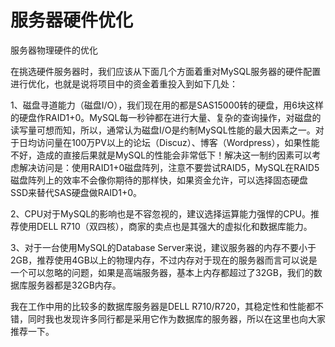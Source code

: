 # 服务器硬件优化

服务器物理硬件的优化

在挑选硬件服务器时，我们应该从下面几个方面着重对MySQL服务器的硬件配置进行优化，也就是说将项目中的资金着重投入到如下几处：

1、磁盘寻道能力（磁盘I/O），我们现在用的都是SAS15000转的硬盘，用6块这样的硬盘作RAID1+0。MySQL每一秒钟都在进行大量、复杂的查询操作，对磁盘的读写量可想而知，所以，通常认为磁盘I/O是约制MySQL性能的最大因素之一。对于日均访问量在100万PV以上的论坛（Discuz）、博客（Wordpress），如果性能不好，造成的直接后果就是MySQL的性能会非常低下！解决这一制约因素可以考虑解决访问是：使用RAID1+0磁盘阵列，注意不要尝试RAID5，MySQL在RAID5磁盘阵列上的效率不会像你期待的那样快，如果资金允许，可以选择固态硬盘SSD来替代SAS硬盘做RAID1+0。

2、CPU对于MySQL的影响也是不容忽视的，建议选择运算能力强悍的CPU。推荐使用DELL R710（双四核），商家的卖点也是其强大的虚拟化和数据库能力。

3、对于一台使用MySQL的Database Server来说，建议服务器的内存不要小于2GB，推荐使用4GB以上的物理内存，不过内存对于现在的服务器而言可以说是一个可以忽略的问题，如果是高端服务器，基本上内存都超过了32GB，我们的数据库服务器都是32GB内存。

我在工作中用的比较多的数据库服务器是DELL R710/R720，其稳定性和性能都不错，同时我也发现许多同行都是采用它作为数据库的服务器，所以在这里也向大家推荐一下。

